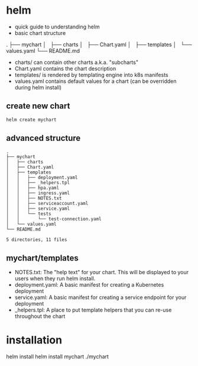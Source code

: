 # helm
* quick guide to understanding helm
* basic chart structure

.
├── mychart
│   ├── charts
│   ├── Chart.yaml
│   ├── templates
│   └── values.yaml
└── README.md

* charts/ can contain other charts a.k.a. "subcharts"
* Chart.yaml contains the chart description
* templates/ is rendered by templating engine into k8s manifests
* values.yaml contains default values for a chart (can be overridden during helm install)

## create new chart
```sh
helm create mychart
```

## advanced structure
```
.
├── mychart
│   ├── charts
│   ├── Chart.yaml
│   ├── templates
│   │   ├── deployment.yaml
│   │   ├── _helpers.tpl
│   │   ├── hpa.yaml
│   │   ├── ingress.yaml
│   │   ├── NOTES.txt
│   │   ├── serviceaccount.yaml
│   │   ├── service.yaml
│   │   └── tests
│   │       └── test-connection.yaml
│   └── values.yaml
└── README.md

5 directories, 11 files
```
## mychart/templates
* NOTES.txt: The "help text" for your chart. This will be displayed to your users when they run helm install.
* deployment.yaml: A basic manifest for creating a Kubernetes deployment
* service.yaml: A basic manifest for creating a service endpoint for your deployment
* _helpers.tpl: A place to put template helpers that you can re-use throughout the chart

# installation
helm install <chart-name> <chart-path>
helm install mychart ./mychart
